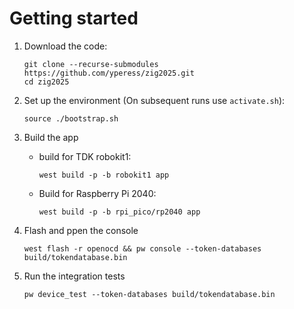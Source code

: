 # Getting started
1. Download the code:
   ```
   git clone --recurse-submodules https://github.com/yperess/zig2025.git
   cd zig2025
   ```

2. Set up the environment (On subsequent runs use `activate.sh`):
   ```
   source ./bootstrap.sh
   ```

3. Build the app

    * build for TDK robokit1:
      ```
      west build -p -b robokit1 app
      ```

    * Build for Raspberry Pi 2040:
      ```
      west build -p -b rpi_pico/rp2040 app
      ```

4. Flash and ppen the console
   ```
   west flash -r openocd && pw console --token-databases build/tokendatabase.bin
   ```

5. Run the integration tests
   ```
   pw device_test --token-databases build/tokendatabase.bin
   ```
